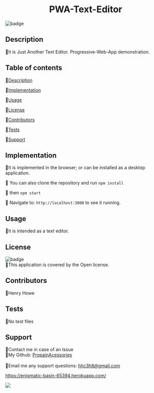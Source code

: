 
  <h1 align="center"> PWA-Text-Editor</h1>

  ![badge](https://img.shields.io/badge/license-Open-brightgreen)<br />

  ## Description
  🐔It is Just Another Text Editor. Progressive-Web-App demonstration.

  ## Table of contents
  🐔[Description](#description)

  🐔[Implementation](#implementation)

  🐔[Usage](#usage)

  🐔[License](#license)

  🐔[Contributors](#contributors)

  🐔[Tests](#tests)
  
  🐔[Support](#support)

  ## Implementation
  🐔It is implemented in the browser; or can be installed as a desktop application.

  🐔 You can also clone the repository and run ```npm install```
  
  🐔 then ```npm start``` 

  🐔 Navigate to: ```http://localhost:3000``` to see it running.

  ## Usage
  🐔It is intended as a text editor.

  ## License
  ![badge](https://img.shields.io/badge/license-Open-brightgreen)
  <br/>
  🐔This application is covered by the Open license.
  
  ## Contributors
  🐔Henry Howe

  ## Tests
  🐔No test files

  ## Support
  🐔Contact me in case of an Issue<br/>
  🐔My Github: [PropainAcessories](https://github.com/undefined)<br/>
  <br/>
  🐔Email me any support questions: hhc3h8@gmail.com<br/>

  https://enigmatic-basin-65394.herokuapp.com/

![](../../../E:/GT-Coding-BootCamp/PWA-Text-Editor/Assets/localhost_3000_(Samsung%20Galaxy%20S8+).png)
